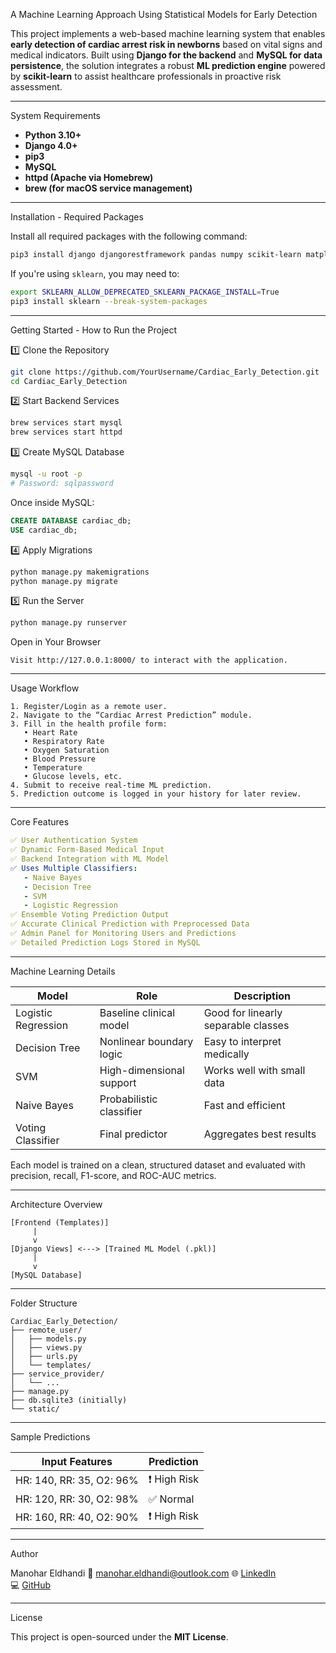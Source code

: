 A Machine Learning Approach Using Statistical Models for Early Detection

This project implements a web-based machine learning system that enables **early detection of cardiac arrest risk in newborns** based on vital signs and medical indicators. Built using **Django for the backend** and **MySQL for data persistence**, the solution integrates a robust **ML prediction engine** powered by **scikit-learn** to assist healthcare professionals in proactive risk assessment.

---

System Requirements

- **Python 3.10+**
- **Django 4.0+**
- **pip3**
- **MySQL**
- **httpd (Apache via Homebrew)**
- **brew (for macOS service management)**

---

Installation - Required Packages

Install all required packages with the following command:
```bash
pip3 install django djangorestframework pandas numpy scikit-learn matplotlib seaborn xgboost imbalanced-learn joblib mysqlclient mariadb --break-system-packages
```

If you're using `sklearn`, you may need to:
```bash
export SKLEARN_ALLOW_DEPRECATED_SKLEARN_PACKAGE_INSTALL=True
pip3 install sklearn --break-system-packages
```

---

Getting Started - How to Run the Project

1️⃣ Clone the Repository

```bash
git clone https://github.com/YourUsername/Cardiac_Early_Detection.git
cd Cardiac_Early_Detection
```

2️⃣ Start Backend Services

```bash
brew services start mysql
brew services start httpd
```

3️⃣ Create MySQL Database

```bash
mysql -u root -p
# Password: sqlpassword
```

Once inside MySQL:
```sql
CREATE DATABASE cardiac_db;
USE cardiac_db;
```

4️⃣ Apply Migrations

```bash
python manage.py makemigrations
python manage.py migrate
```

5️⃣ Run the Server

```bash
python manage.py runserver
```

Open in Your Browser

```
Visit http://127.0.0.1:8000/ to interact with the application.
```

---

Usage Workflow

```text
1. Register/Login as a remote user.
2. Navigate to the “Cardiac Arrest Prediction” module.
3. Fill in the health profile form:
   • Heart Rate
   • Respiratory Rate
   • Oxygen Saturation
   • Blood Pressure
   • Temperature
   • Glucose levels, etc.
4. Submit to receive real-time ML prediction.
5. Prediction outcome is logged in your history for later review.
```

---

Core Features

```yaml
✅ User Authentication System
✅ Dynamic Form-Based Medical Input
✅ Backend Integration with ML Model
✅ Uses Multiple Classifiers: 
   - Naive Bayes
   - Decision Tree
   - SVM
   - Logistic Regression
✅ Ensemble Voting Prediction Output
✅ Accurate Clinical Prediction with Preprocessed Data
✅ Admin Panel for Monitoring Users and Predictions
✅ Detailed Prediction Logs Stored in MySQL
```

---

Machine Learning Details

| Model               | Role                    | Description |
|--------------------|-------------------------|-------------|
| Logistic Regression| Baseline clinical model | Good for linearly separable classes |
| Decision Tree      | Nonlinear boundary logic| Easy to interpret medically |
| SVM                | High-dimensional support| Works well with small data |
| Naive Bayes        | Probabilistic classifier| Fast and efficient |
| Voting Classifier  | Final predictor         | Aggregates best results |

Each model is trained on a clean, structured dataset and evaluated with precision, recall, F1-score, and ROC-AUC metrics.

---

Architecture Overview

```
[Frontend (Templates)]
     |
     v
[Django Views] <---> [Trained ML Model (.pkl)]
     |
     v
[MySQL Database]
```

---

Folder Structure

```
Cardiac_Early_Detection/
├── remote_user/
│   ├── models.py
│   ├── views.py
│   ├── urls.py
│   └── templates/
├── service_provider/
│   └── ...
├── manage.py
├── db.sqlite3 (initially)
└── static/
```

---

Sample Predictions

| Input Features | Prediction |
|----------------|------------|
| HR: 140, RR: 35, O2: 96%     | ❗ High Risk |
| HR: 120, RR: 30, O2: 98%     | ✅ Normal |
| HR: 160, RR: 40, O2: 90%     | ❗ High Risk |

---

Author

Manohar Eldhandi 
📧 manohar.eldhandi@outlook.com 
🌐 [LinkedIn](https://www.linkedin.com/in/manohar-eldhandi-baa016264/)  
💻 [GitHub](https://github.com/ManoharEldhandi)

---

License

This project is open-sourced under the **MIT License**.
